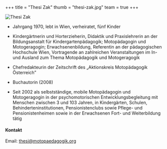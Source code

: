 +++
title = "Thesi Zak"
thumb = "thesi-zak.jpg"
team = true
+++

<img class="referentin" src="/referentinnen/thesi-zak.jpg" alt="Thesi Zak" />

- Jahrgang 1970, lebt in Wien, verheiratet, fünf Kinder

- Kindergärtnerin und Horterzieherin, Didaktik und Praxislehrerin an der Bildungsanstalt für Kindergartenpädagogik; Motopädagogin und Motogeragogin; Erwachsenenbildung, Referentin an der pädagogischen Hochschule Wien, Vortragende an zahlreichen Veranstaltungen im In- und Ausland zum Thema Motopädagogik und Motogeragogik

- Chefredakteurin der Zeitschrift des „Aktionskreis Motopädagogik Österreich”

- Buchautorin (2008)

- Seit 2002 als selbstständige, mobile Motopädagogin und Motogeragogin in der psychomotorischen Entwicklungsbegleitung mit Menschen zwischen 3 und 103 Jahren, in Kindergärten, Schulen, Behinderteninstitutionen, Pensionistenclubs sowie Pflege- und Pensionistenheimen sowie in der Erwachsenen Fort- und Weiterbildung tätig

#### Kontakt

Email: [thesi@motopaedagogik.org](mailto:thesi@motopaedagogik.org)
